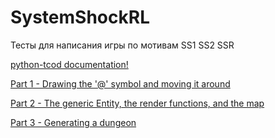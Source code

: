 # SystemShockRL

Тесты для написания игры по мотивам SS1 SS2 SSR

[python-tcod documentation!](https://python-tcod.readthedocs.io/en/latest/index.html#module-tcod)

[Part 1 - Drawing the '@' symbol and moving it around](https://rogueliketutorials.com/tutorials/tcod/v2/part-1/)

[Part 2 - The generic Entity, the render functions, and the map](https://rogueliketutorials.com/tutorials/tcod/v2/part-2/)

[Part 3 - Generating a dungeon](https://rogueliketutorials.com/tutorials/tcod/v2/part-3/)

